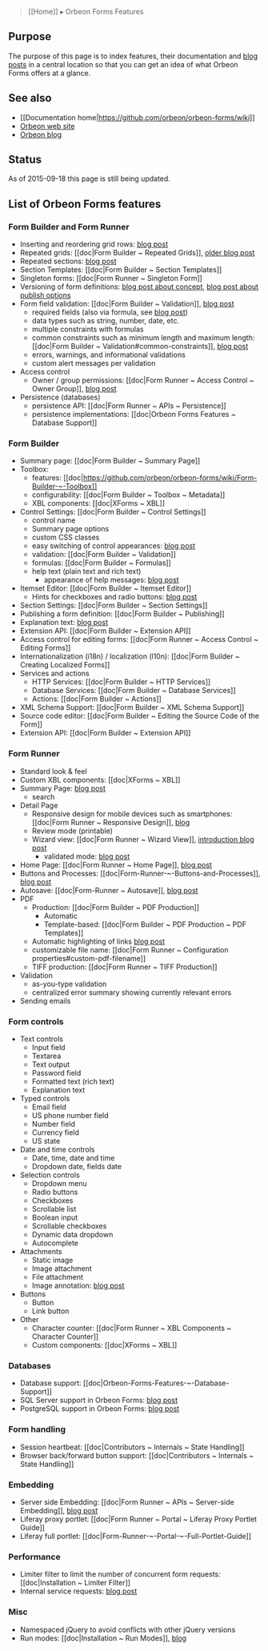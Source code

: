 > [[Home]] ▸ Orbeon Forms Features

## Purpose

The purpose of this page is to index features, their documentation and [blog posts](http://blog.orbeon.com/) in a central location so that you can get an idea of what Orbeon Forms offers at a glance.

## See also

- [[Documentation home|https://github.com/orbeon/orbeon-forms/wiki]]
- [Orbeon web site](http://www.orbeon.com/)
- [Orbeon blog](http://blog.orbeon.com/)

## Status

As of 2015-09-18 this page is still being updated.

## List of Orbeon Forms features

### Form Builder and Form Runner

- Inserting and reordering grid rows: [blog post](http://blog.orbeon.com/2013/11/inserting-and-reordering-grid-rows.html)
- Repeated grids: [[doc|Form Builder ~ Repeated Grids]], [older blog post](http://blog.orbeon.com/2012/04/support-for-repeats-lands-in-form.html)
- Repeated sections: [blog post](http://blog.orbeon.com/2014/01/repeated-sections.html)
- Section Templates: [[doc|Form Builder ~ Section Templates]]
- Singleton forms: [[doc|Form Runner ~ Singleton Form]]
- Versioning of form definitions: [blog post about concept](http://blog.orbeon.com/2014/02/form-versioning.html), [blog post about publish options](http://blog.orbeon.com/2015/01/choosing-best-versioning-option-when.html)
- Form field validation: [[doc|Form Builder ~ Validation]], [blog post](http://blog.orbeon.com/2013/07/enhanced-validation-in-form-builder-and.html)
    - required fields (also via formula, see [blog post](http://blog.orbeon.com/2014/09/control-required-values-with-formulas.html))
    - data types such as string, number, date, etc.
    - multiple constraints with formulas
    - common constraints such as minimum length and maximum length: [[doc|Form Builder ~ Validation#common-constraints]], [blog post](http://blog.orbeon.com/2015/07/how-common-constraints-work.html)
    - errors, warnings, and informational validations
    - custom alert messages per validation
- Access control
    - Owner / group permissions: [[doc|Form Runner ~ Access Control ~ Owner Group]], [blog post](http://blog.orbeon.com/2013/09/ownergroup-based-permissions-aka-see.html)
- Persistence (databases)
    - persistence API: [[doc|Form Runner ~ APIs ~ Persistence]]
    - persistence implementations: [[doc|Orbeon Forms Features ~ Database Support]]

### Form Builder

- Summary page: [[doc|Form Builder ~ Summary Page]]
- Toolbox:
    - features: [[doc|https://github.com/orbeon/orbeon-forms/wiki/Form-Builder-~-Toolbox]]
    - configurability: [[doc|Form Builder ~ Toolbox ~ Metadata]]
    - XBL components: [[doc|XForms ~ XBL]]
- Control Settings: [[doc|Form Builder ~ Control Settings]]
    - control name
    - Summary page options
    - custom CSS classes
    - easy switching of control appearances: [blog post](http://blog.orbeon.com/2015/06/how-new-form-builder-appearance.html)
    - validation: [[doc|Form Builder ~ Validation]]
    - formulas: [[doc|Form Builder ~ Formulas]]
    - help text (plain text and rich text)
        - appearance of help messages: [blog post](http://blog.orbeon.com/2014/01/improving-how-we-show-help-messages.html)
- Itemset Editor: [[doc|Form Builder ~ Itemset Editor]]
    - Hints for checkboxes and radio buttons: [blog post](http://blog.orbeon.com/2014/02/hints-for-checkboxes-and-radio-buttons.html)
- Section Settings: [[doc|Form Builder ~ Section Settings]]
- Publishing a form definition: [[doc|Form Builder ~ Publishing]]
- Explanation text: [blog post](http://blog.orbeon.com/2015/04/adding-explanatory-text-to-your-forms.html)
- Extension API: [[doc|Form Builder ~ Extension API]]
- Access control for editing forms: [[doc|Form Runner ~ Access Control ~ Editing Forms]]
- Internationalization (i18n) / localization (l10n): [[doc|Form Builder ~ Creating Localized Forms]]
- Services and actions
    - HTTP Services: [[doc|Form Builder ~ HTTP Services]]
    - Database Services: [[doc|Form Builder ~ Database Services]]
    - Actions: [[doc|Form Builder ~ Actions]]
- XML Schema Support: [[doc|Form Builder ~ XML Schema Support]]
- Source code editor: [[doc|Form Builder ~ Editing the Source Code of the Form]]
- Extension API: [[doc|Form Builder ~ Extension API]]

### Form Runner

- Standard look & feel
- Custom XBL components: [[doc|XForms ~ XBL]]
- Summary Page: [blog post](http://blog.orbeon.com/2014/06/the-form-builder-summary-page-and-form.html)
    - search
- Detail Page
    - Responsive design for mobile devices such as smartphones: [[doc|Form Runner ~ Responsive Design]], [blog](http://blog.orbeon.com/2015/08/responsive-design.html)
    - Review mode (printable)
    - Wizard view: [[doc|Form Runner ~ Wizard View]], [introduction blog post](http://blog.orbeon.com/2012/12/form-runner-wizard-view.html)
        - validated mode: [blog post](http://blog.orbeon.com/2015/03/new-wizard-validated-mode.html)
- Home Page: [[doc|Form Runner ~ Home Page]], [blog post](http://blog.orbeon.com/2014/06/the-form-builder-summary-page-and-form.html)
- Buttons and Processes: [[doc|Form-Runner-~-Buttons-and-Processes]], [blog post](http://blog.orbeon.com/2013/04/more-powerful-buttons.html)
- Autosave: [[doc|Form-Runner ~ Autosave]], [blog post](http://blog.orbeon.com/2013/10/autosave.html)
- PDF
    - Production: [[doc|Form Builder ~ PDF Production]]
        - Automatic
        - Template-based: [[doc|Form Builder ~ PDF Production ~ PDF Templates]]
    - Automatic highlighting of links [blog post](http://blog.orbeon.com/2015/04/automatic-web-links-in-pdf-files.html)
    - customizable file name: [[doc|Form Runner ~ Configuration properties#custom-pdf-filename]]
    - TIFF production: [[doc|Form Runner ~ TIFF Production]]
- Validation
    - as-you-type validation
    - centralized error summary showing currently relevant errors
- Sending emails

### Form controls

- Text controls
    - Input field
    - Textarea
    - Text output
    - Password field
    - Formatted text (rich text)
    - Explanation text
- Typed controls
    - Email field
    - US phone number field
    - Number field
    - Currency field
    - US state
- Date and time controls
    - Date, time, date and time
    - Dropdown date, fields date
- Selection controls
    - Dropdown menu
    - Radio buttons
    - Checkboxes
    - Scrollable list
    - Boolean input
    - Scrollable checkboxes
    - Dynamic data dropdown
    - Autocomplete
- Attachments
    - Static image
    - Image attachment
    - File attachment
    - Image annotation: [blog post](http://blog.orbeon.com/2013/08/new-image-annotation-control.html)
- Buttons
    - Button
    - Link button
- Other
    - Character counter: [[doc|Form Runner ~ XBL Components ~ Character Counter]]
    - Custom components: [[doc|XForms ~ XBL]]

### Databases

- Database support: [[doc|Orbeon-Forms-Features-~-Database-Support]]
- SQL Server support in Orbeon Forms: [blog post](http://blog.orbeon.com/2014/05/sql-server-support-in-orbeon-forms.html)
- PostgreSQL support in Orbeon Forms: [blog post](http://blog.orbeon.com/2014/12/postgresql-support-in-orbeon-forms.html)

### Form handling

- Session heartbeat: [[doc|Contributors ~ Internals ~ State Handling]]
- Browser back/forward button support: [[doc|Contributors ~ Internals ~ State Handling]]

### Embedding

- Server side Embedding: [[doc|Form Runner ~ APIs ~ Server-side Embedding]], [blog post](http://blog.orbeon.com/2014/09/embedding-support-in-orbeon-forms-47.html)
- Liferay proxy portlet: [[doc|Form Runner ~ Portal ~ Liferay Proxy Portlet Guide]]
- Liferay full portlet: [[doc|Form-Runner-~-Portal-~-Full-Portlet-Guide]]

### Performance

- Limiter filter to limit the number of concurrent form requests: [[doc|Installation ~ Limiter Filter]]
- Internal service requests: [blog post](http://blog.orbeon.com/2015/01/saying-goodbye-to-internal-http.html)

### Misc

- Namespaced jQuery to avoid conflicts with other jQuery versions
- Run modes: [[doc|Installation ~ Run Modes]], [blog](http://blog.orbeon.com/2012/05/run-modes.html)
